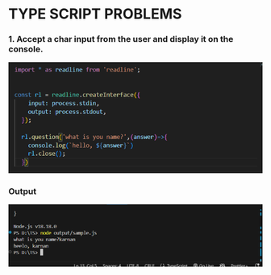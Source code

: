 # TYPE SCRIPT PROBLEMS 

### 1. Accept a char input from the user and display it on the console.

![demo pic](assets/1qst.png)

### Output
![demo pic](assets/1ans.png)


